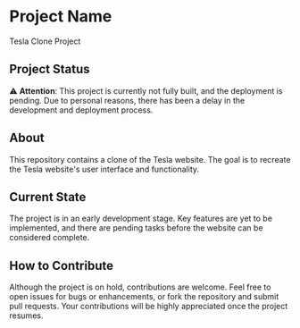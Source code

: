 # Project Name

Tesla Clone Project

## Project Status

⚠️ **Attention**: This project is currently not fully built, and the deployment is pending. Due to personal reasons, there has been a delay in the development and deployment process.

## About

This repository contains a clone of the Tesla website. The goal is to recreate the Tesla website's user interface and functionality.

## Current State

The project is in an early development stage. Key features are yet to be implemented, and there are pending tasks before the website can be considered complete.

## How to Contribute

Although the project is on hold, contributions are welcome. Feel free to open issues for bugs or enhancements, or fork the repository and submit pull requests. Your contributions will be highly appreciated once the project resumes.

